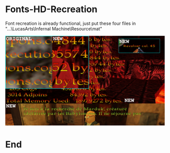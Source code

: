 # Fonts-HD-Recreation

Font recreation is already functional, just put these four files in "...\LucasArts\Infernal Machine\Resource\mat"

![alt text](https://raw.githubusercontent.com/Jones3D-The-Infernal-Engine/Fonts-HD-Recreation/main/font.jpg?raw=true)

# End
